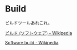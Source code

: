 # Build

ビルドツールあれこれ。

[ビルド (ソフトウェア) - Wikipedia](https://ja.wikipedia.org/wiki/%E3%83%93%E3%83%AB%E3%83%89_(%E3%82%BD%E3%83%95%E3%83%88%E3%82%A6%E3%82%A7%E3%82%A2))

[Software build - Wikipedia](https://en.wikipedia.org/wiki/Software_build)
